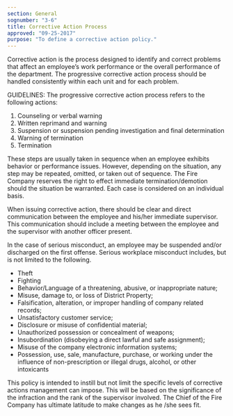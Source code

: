 ```yaml
---
section: General
sognumber: "3-6"
title: Corrective Action Process
approved: "09-25-2017"
purpose: "To define a corrective action policy."
---
```


Corrective action is the process designed to identify and correct problems that affect an employee’s work performance or the overall performance of the department. The progressive corrective action process should be handled consistently within each unit and for each problem.

GUIDELINES&colon;
The progressive corrective action process refers to the following actions&colon;

1.  Counseling or verbal warning
2.  Written reprimand and warning
3.  Suspension or suspension pending investigation and final determination
4.  Warning of termination
5.  Termination

These steps are usually taken in sequence when an employee exhibits behavior or performance issues. However, depending on the situation, any step may be repeated, omitted, or taken out of sequence. The Fire Company reserves the right to effect immediate termination/demotion should the situation be warranted. Each case is considered on an individual basis.

When issuing corrective action, there should be clear and direct communication between the employee and his/her immediate supervisor. This communication should include a meeting between the employee and the supervisor with another officer present.

In the case of serious misconduct, an employee may be suspended and/or discharged on the first offense. Serious workplace misconduct includes, but is not limited to the following.

* Theft
* Fighting
* Behavior/Language of a threatening, abusive, or inappropriate nature;
* Misuse, damage to, or loss of District Property;
* Falsification, alteration, or improper handling of company related records;
* Unsatisfactory customer service;
* Disclosure or misuse of confidential material;
* Unauthorized possession or concealment of weapons;
* Insubordination (disobeying a direct lawful and safe assignment);
* Misuse of the company electronic information systems;
* Possession, use, sale, manufacture, purchase, or working under the influence of non-prescription or illegal drugs, alcohol, or other intoxicants

This policy is intended to instill but not limit the specific levels of corrective actions management can impose. This will be based on the significance of the infraction and the rank of the supervisor involved. The Chief of the Fire Company has ultimate latitude to make changes as he /she sees fit.

